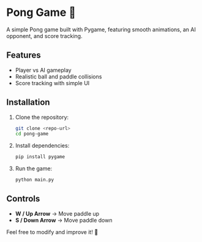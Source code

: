 # Pong Game 🎾  

A simple Pong game built with Pygame, featuring smooth animations, an AI opponent, and score tracking.  

## Features  
- Player vs AI gameplay  
- Realistic ball and paddle collisions  
- Score tracking with simple UI  

## Installation  
1. Clone the repository:  
   ```sh
   git clone <repo-url>
   cd pong-game
   ```  
2. Install dependencies:  
   ```sh
   pip install pygame  
   ```  
3. Run the game:  
   ```sh
   python main.py  
   ```  

## Controls  
- **W / Up Arrow** → Move paddle up  
- **S / Down Arrow** → Move paddle down  

Feel free to modify and improve it! 🚀  

